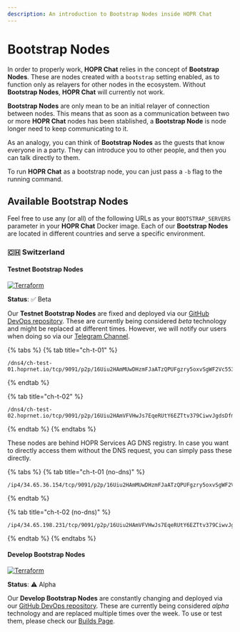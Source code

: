 ```yaml
---
description: An introduction to Bootstrap Nodes inside HOPR Chat
---
```


# Bootstrap Nodes

In order to properly work, **HOPR Chat** relies in the concept of **Bootstrap Nodes**. These are nodes created with a `bootstrap` setting enabled, as to function only as relayers for other nodes in the ecosystem. Without **Bootstrap Nodes**, **HOPR Chat** will currently not work.

**Bootstrap Nodes** are only mean to be an initial relayer of connection between nodes. This means that as soon as a communication between two or more **HOPR Chat** nodes has been stablished, a **Bootstrap Node** is node longer need to keep communicating to it.

As an analogy, you can think of **Bootstrap Nodes** as the guests that know everyone in a party. They can introduce you to other people, and then you can talk directly to them.

To run **HOPR Chat** as a bootstrap node, you can just pass a `-b` flag to the running command.

## Available Bootstrap Nodes

Feel free to use any \(or all\) of the following URLs as your `BOOTSTRAP_SERVERS` parameter in your **HOPR Chat** Docker image. Each of our **Bootstrap Nodes** are located in different countries and serve a specific environment.

### 🇨🇭 Switzerland

#### Testnet Bootstrap Nodes

[![Terraform](https://github.com/hoprnet/hopr-devops/workflows/Terraform/badge.svg)](https://github.com/hoprnet/hopr-devops/workflows/Terraform/badge.svg)

**Status**: ✅ Beta

Our **Testnet Bootstrap Nodes** are fixed and deployed via our [GitHub DevOps repository](https://github.com/hoprnet/hopr-devops). These are currently being considered _beta_ technology and might be replaced at different times. However, we will notify our users when doing so via our [Telegram Channel](http://t.me/hoprnet).

{% tabs %}
{% tab title="ch-t-01" %}
```text
/dns4/ch-test-01.hoprnet.io/tcp/9091/p2p/16Uiu2HAmMUwDHzmFJaATzQPUFgzry5oxvSgWF2Vc553HCpekC4qU
```
{% endtab %}

{% tab title="ch-t-02" %}
```text
/dns4/ch-test-02.hoprnet.io/tcp/9091/p2p/16Uiu2HAmVFVHwJs7EqeRUtY6EZTtv379CiwvJgdsDfmdywbKfgAq
```
{% endtab %}
{% endtabs %}

These nodes are behind HOPR Services AG DNS registry. In case you want to directly access them without the DNS request, you can simply pass these directly.

{% tabs %}
{% tab title="ch-t-01 \(no-dns\)" %}
```text
/ip4/34.65.36.154/tcp/9091/p2p/16Uiu2HAmMUwDHzmFJaATzQPUFgzry5oxvSgWF2Vc553HCpekC4qU
```
{% endtab %}

{% tab title="ch-t-02 \(no-dns\)" %}
```
/ip4/34.65.198.231/tcp/9091/p2p/16Uiu2HAmVFVHwJs7EqeRUtY6EZTtv379CiwvJgdsDfmdywbKfgAq
```
{% endtab %}
{% endtabs %}

#### Develop Bootstrap Nodes

[![Terraform](https://github.com/hoprnet/hopr-devops/workflows/Terraform/badge.svg)](https://github.com/hoprnet/hopr-devops/workflows/Terraform/badge.svg)

**Status**: ⚠️ Alpha

Our **Develop Bootstrap Nodes** are constantly changing and deployed via our [GitHub DevOps repository](https://github.com/hoprnet/hopr-devops). These are currently being considered _alpha_ technology and are replaced multiple times over the week. To use or test them, please check our [Builds Page](https://github.com/hoprnet/hopr-devops/actions?query=workflow%3ATerraform).







